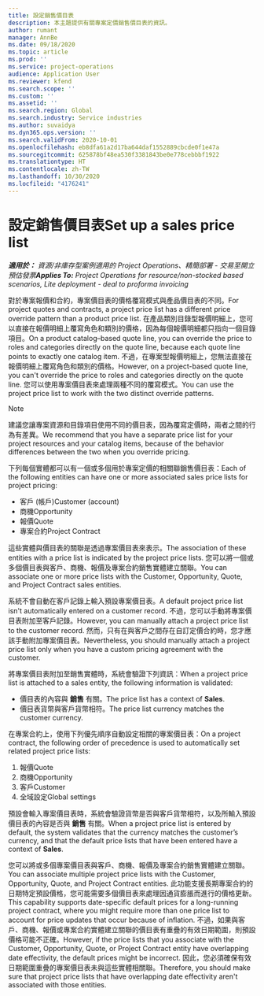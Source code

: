 ```yaml
---
title: 設定銷售價目表
description: 本主題提供有關專案定價銷售價目表的資訊。
author: rumant
manager: AnnBe
ms.date: 09/18/2020
ms.topic: article
ms.prod: ''
ms.service: project-operations
audience: Application User
ms.reviewer: kfend
ms.search.scope: ''
ms.custom: ''
ms.assetid: ''
ms.search.region: Global
ms.search.industry: Service industries
ms.author: suvaidya
ms.dyn365.ops.version: ''
ms.search.validFrom: 2020-10-01
ms.openlocfilehash: eb8dfa61a2d17ba644daf1552889cbcde0f1e47a
ms.sourcegitcommit: 625878bf48ea530f3381843be0e778cebbbf1922
ms.translationtype: HT
ms.contentlocale: zh-TW
ms.lasthandoff: 10/30/2020
ms.locfileid: "4176241"
---
```

# <a name="set-up-a-sales-price-list"></a><span data-ttu-id="3d1ee-103">設定銷售價目表</span><span class="sxs-lookup"><span data-stu-id="3d1ee-103">Set up a sales price list</span></span>

<span data-ttu-id="3d1ee-104">_**適用於：** 資源/非庫存型案例適用的 Project Operations、精簡部署 - 交易至開立預估發票_</span><span class="sxs-lookup"><span data-stu-id="3d1ee-104">_**Applies To:** Project Operations for resource/non-stocked based scenarios, Lite deployment - deal to proforma invoicing_</span></span>

<span data-ttu-id="3d1ee-105">對於專案報價和合約，專案價目表的價格覆寫模式與產品價目表的不同。</span><span class="sxs-lookup"><span data-stu-id="3d1ee-105">For project quotes and contracts, a project price list has a different price override pattern than a product price list.</span></span> <span data-ttu-id="3d1ee-106">在產品類別目錄型報價明細上，您可以直接在報價明細上覆寫角色和類別的價格，因為每個報價明細都只指向一個目錄項目。</span><span class="sxs-lookup"><span data-stu-id="3d1ee-106">On a product catalog–based quote line, you can override the price to roles and categories directly on the quote line, because each quote line points to exactly one catalog item.</span></span> <span data-ttu-id="3d1ee-107">不過，在專案型報價明細上，您無法直接在報價明細上覆寫角色和類別的價格。</span><span class="sxs-lookup"><span data-stu-id="3d1ee-107">However, on a project-based quote line, you can't override the price to roles and categories directly on the quote line.</span></span> <span data-ttu-id="3d1ee-108">您可以使用專案價目表來處理兩種不同的覆寫模式。</span><span class="sxs-lookup"><span data-stu-id="3d1ee-108">You can use the project price list to work with the two distinct override patterns.</span></span>

> [!NOTE]
> <span data-ttu-id="3d1ee-109">建議您讓專案資源和目錄項目使用不同的價目表，因為覆寫定價時，兩者之間的行為有差異。</span><span class="sxs-lookup"><span data-stu-id="3d1ee-109">We recommend that you have a separate price list for your project resources and your catalog items, because of the behavior differences between the two when you override pricing.</span></span>

<span data-ttu-id="3d1ee-110">下列每個實體都可以有一個或多個用於專案定價的相關聯銷售價目表：</span><span class="sxs-lookup"><span data-stu-id="3d1ee-110">Each of the following entities can have one or more associated sales price lists for project pricing:</span></span>

- <span data-ttu-id="3d1ee-111">客戶 (帳戶)</span><span class="sxs-lookup"><span data-stu-id="3d1ee-111">Customer (account)</span></span> 
- <span data-ttu-id="3d1ee-112">商機</span><span class="sxs-lookup"><span data-stu-id="3d1ee-112">Opportunity</span></span> 
- <span data-ttu-id="3d1ee-113">報價</span><span class="sxs-lookup"><span data-stu-id="3d1ee-113">Quote</span></span> 
- <span data-ttu-id="3d1ee-114">專案合約</span><span class="sxs-lookup"><span data-stu-id="3d1ee-114">Project Contract</span></span>

<span data-ttu-id="3d1ee-115">這些實體與價目表的關聯是透過專案價目表來表示。</span><span class="sxs-lookup"><span data-stu-id="3d1ee-115">The association of these entities with a price list is indicated by the project price lists.</span></span> <span data-ttu-id="3d1ee-116">您可以將一個或多個價目表與客戶、商機、報價及專案合約銷售實體建立關聯。</span><span class="sxs-lookup"><span data-stu-id="3d1ee-116">You can associate one or more price lists with the Customer, Opportunity, Quote, and Project Contract sales entities.</span></span>

<span data-ttu-id="3d1ee-117">系統不會自動在客戶記錄上輸入預設專案價目表。</span><span class="sxs-lookup"><span data-stu-id="3d1ee-117">A default project price list isn't automatically entered on a customer record.</span></span> <span data-ttu-id="3d1ee-118">不過，您可以手動將專案價目表附加至客戶記錄。</span><span class="sxs-lookup"><span data-stu-id="3d1ee-118">However, you can manually attach a project price list to the customer record.</span></span> <span data-ttu-id="3d1ee-119">然而，只有在與客戶之間存在自訂定價合約時，您才應該手動附加專案價目表。</span><span class="sxs-lookup"><span data-stu-id="3d1ee-119">Nevertheless, you should manually attach a project price list only when you have a custom pricing agreement with the customer.</span></span> 

<span data-ttu-id="3d1ee-120">將專案價目表附加至銷售實體時，系統會驗證下列資訊：</span><span class="sxs-lookup"><span data-stu-id="3d1ee-120">When a project price list is attached to a sales entity, the following information is validated:</span></span>

- <span data-ttu-id="3d1ee-121">價目表的內容與 **銷售** 有關。</span><span class="sxs-lookup"><span data-stu-id="3d1ee-121">The price list has a context of **Sales**.</span></span> 
- <span data-ttu-id="3d1ee-122">價目表貨幣與客戶貨幣相符。</span><span class="sxs-lookup"><span data-stu-id="3d1ee-122">The price list currency matches the customer currency.</span></span> 

<span data-ttu-id="3d1ee-123">在專案合約上，使用下列優先順序自動設定相關的專案價目表：</span><span class="sxs-lookup"><span data-stu-id="3d1ee-123">On a project contract, the following order of precedence is used to automatically set related project price lists:</span></span>

1. <span data-ttu-id="3d1ee-124">報價</span><span class="sxs-lookup"><span data-stu-id="3d1ee-124">Quote</span></span>
2. <span data-ttu-id="3d1ee-125">商機​​</span><span class="sxs-lookup"><span data-stu-id="3d1ee-125">Opportunity</span></span>
3. <span data-ttu-id="3d1ee-126">客戶</span><span class="sxs-lookup"><span data-stu-id="3d1ee-126">Customer</span></span> 
4. <span data-ttu-id="3d1ee-127">全域設定</span><span class="sxs-lookup"><span data-stu-id="3d1ee-127">Global settings</span></span> 

<span data-ttu-id="3d1ee-128">預設會輸入專案價目表時，系統會驗證貨幣是否與客戶貨幣相符，以及所輸入預設價目表的內容是否與 **銷售** 有關。</span><span class="sxs-lookup"><span data-stu-id="3d1ee-128">When a project price list is entered by default, the system validates that the currency matches the customer’s currency, and that the default price lists that have been entered have a context of **Sales**.</span></span>

<span data-ttu-id="3d1ee-129">您可以將或多個專案價目表與客戶、商機、報價及專案合約銷售實體建立關聯。</span><span class="sxs-lookup"><span data-stu-id="3d1ee-129">You can associate multiple project price lists with the Customer, Opportunity, Quote, and Project Contract entities.</span></span> <span data-ttu-id="3d1ee-130">此功能支援長期專案合約的日期特定預設價格，您可能需要多個價目表來處理因通貨膨脹而進行的價格更新。</span><span class="sxs-lookup"><span data-stu-id="3d1ee-130">This capability supports date-specific default prices for a long-running project contract, where you might require more than one price list to account for price updates that occur because of inflation.</span></span> <span data-ttu-id="3d1ee-131">不過，如果與客戶、商機、報價或專案合約實體建立關聯的價目表有重疊的有效日期範圍，則預設價格可能不正確。</span><span class="sxs-lookup"><span data-stu-id="3d1ee-131">However, if the price lists that you associate with the Customer, Opportunity, Quote, or Project Contract entity have overlapping date effectivity, the default prices might be incorrect.</span></span> <span data-ttu-id="3d1ee-132">因此，您必須確保有效日期範圍重疊的專案價目表未與這些實體相關聯。</span><span class="sxs-lookup"><span data-stu-id="3d1ee-132">Therefore, you should make sure that project price lists that have overlapping date effectivity aren't associated with those entities.</span></span>
